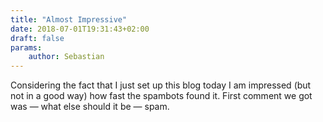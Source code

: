 ```yaml
---
title: "Almost Impressive"
date: 2018-07-01T19:31:43+02:00
draft: false
params:
    author: Sebastian 
---
```


Considering the fact that I just set up this blog today I am impressed (but not in a good way) how fast the spambots found it. First comment we got was — what else should it be — spam.